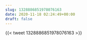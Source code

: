 ```yaml
---
slug: 1328886851978076163
date: 2020-11-18 02:24:49+00:00
draft: false
---
```


{{< tweet 1328886851978076163 >}}
